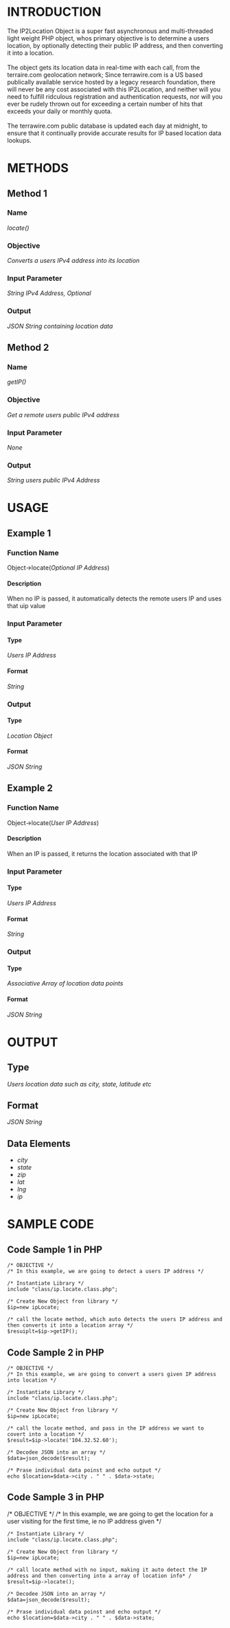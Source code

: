 <h1>INTRODUCTION</h1>
<div>The IP2Location Object is a super fast asynchronous and multi-threaded light weight PHP object, whos primary objective is to determine a users location, by optionally detecting their public IP address, and then converting it into a location.
	<br><br>
<div>The object gets its location data in real-time with each call, from the terraire.com geolocation network; Since terrawire.com is a US based publically available service hosted by a legacy research foundation, there will never be any cost associated with this IP2Location, and neither will you need to fulfill ridculous registration and authentication requests, nor will you ever be rudely thrown out for exceeding a certain number of hits that exceeds your daily or monthly quota.
<br><br>
	The terrawire.com public database is updated each day at midnight, to ensure that it continually provide accurate results for IP based location data lookups.
</div>

<h1>METHODS</h1>
<h2>Method 1</h2>
<h3>Name</h3>
<div><i>locate()</i></div>
<h3>Objective</h3>
<div><i>Converts a users IPv4 address into its location</i></div>
<h3>Input Parameter</h3>
<div><i>String IPv4 Address, Optional</i></div>
<h3>Output</h3>
<div><i>JSON String containing location data</i></div>

<h2>Method 2</h2>
<h3>Name</h3>
<div><i>getIP()</i></div>
<h3>Objective</h3>
<div><i>Get a remote users public IPv4 address</i></div>
<h3>Input Parameter</h3>
<div><i>None</i></div>
<h3>Output</h3>
<div><i>String users public IPv4 Address</i></div>

<h1>USAGE</h1>
<h2>Example 1</h2>
<h3>Function Name</h3>
<div>Object->locate(<i>Optional IP Address</i>)</div>
<h4>Description</h4>
<div>When no IP is passed, it automatically detects the remote users IP and uses that uip value</div>

<h3>Input Parameter</h3>
<h4>Type</h4>
<i>Users IP Address</i>
<h4>Format</h4>
<div><i>String</i></div>
<h3>Output</h3>
<h4>Type</h4>
<div><i>Location Object</i></div>
<h4>Format</h4>
<i>JSON String</i>

<h2>Example 2</h2>
<h3>Function Name</h3>
<div>Object->locate(<i>User IP Address</i>)</div>
<h4>Description</h4>
<div>When an IP is passed, it returns the location associated with that IP</div>

<h3>Input Parameter</h3>
<h4>Type</h4>
<div><i>Users IP Address</i></div>
<h4>Format</h4>
<div><i>String</i></div>

<h3>Output</h3>
<h4>Type</h4>
<div><i>Associative Array of location data points</i></div>
<h4>Format</h4>
<div><i>JSON String</i></div>

<h1>OUTPUT</h1>
<h2>Type</h2>
<div><i>Users location data such as city, state, latitude etc</i></div>
<h2>Format</h2>
<div><i>JSON String</i></div>
<h2>Data Elements</h2>
<ul>
<li><i>city</i></li>
<li><i>state</i></li>
<li><i>zip</i></li>
<li><i>lat</i></li>
<li><i>lng</i></li>
<li><i>ip</i></li>
</ul>


<h1>SAMPLE CODE</h1>
<h2>Code Sample 1 in PHP</h2>

	/* OBJECTIVE */
	/* In this example, we are going to detect a users IP address */

	/* Instantiate Library */
  	include "class/ip.locate.class.php";
	
	/* Create New Object fron library */
	$ip=new ipLocate;

	/* call the locate method, which auto detects the users IP address and then converts it into a location array */
	$resuiplt=$ip->getIP();
 
<h2>Code Sample 2 in PHP</h2>
	
	/* OBJECTIVE */
	/* In this example, we are going to convert a users given IP address into location */
	
	/* Instantiate Library */
  	include "class/ip.locate.class.php";
	
	/* Create New Object fron library */
	$ip=new ipLocate;

	/* call the locate method, and pass in the IP address we want to covert into a location */
	$result=$ip->locate('104.32.52.60');
  	
	/* Decodee JSON into an array */
	$data=json_decode($result);
	
	/* Prase individual data poinst and echo output */
  	echo $location=$data->city . " " . $data->state;
 
<h2>Code Sample 3 in PHP</h2>
	/* OBJECTIVE */
	/* In this example, we are going to get the location for a user visiting for the first time, ie no IP address given */

	/* Instantiate Library */
  	include "class/ip.locate.class.php";
	
	/* Create New Object fron library */
	$ip=new ipLocate;

	/* call locate method with no input, making it auto detect the IP address and then converting into a array of location info* /
	$result=$ip->locate();
  	
	/* Decodee JSON into an array */
	$data=json_decode($result);
	
	/* Prase individual data poinst and echo output */
  	echo $location=$data->city . " " . $data->state;
 

